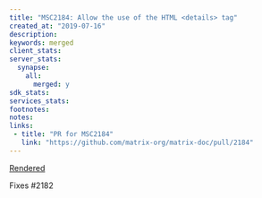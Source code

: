 ```yaml
---
title: "MSC2184: Allow the use of the HTML <details> tag"
created_at: "2019-07-16"
description:
keywords: merged
client_stats:
server_stats:
  synapse:
    all:
      merged: y
sdk_stats:
services_stats:
footnotes:
notes:
links:
 - title: "PR for MSC2184"
   link: "https://github.com/matrix-org/matrix-doc/pull/2184"
---
```

[Rendered](https://github.com/ananace/matrix-doc/blob/html_details/proposals/2184-allow-html-details.md)

Fixes #2182
